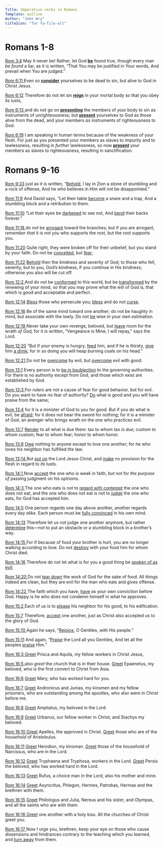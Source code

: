 ```yaml
---
Title: Imperative verbs in Romans
Template: outline
Author: "John Wry"
titleIcon: "far fa-file-alt"
---
```


# Romans 1-8

[Rom 3:4](https://ref.ly/logosres/LLS:1.0.71;ref=bible$2Bnasb95.66.3.4) May it never be! Rather, let God [**be**](https://ref.ly/logosres/LLS:1.0.71;ref=bible$2Bnasb95.66.3.4;pos=res$2FLLS:1.0.71$2F2023-06-12T17:07:41Z$2F5184570) found true, though every man *be found* a liar, as it is written, “That You may be justified in Your words, And prevail when You are judged.”

[Rom 6:11 ](https://ref.ly/logosres/LLS:1.0.71;ref=bible$2Bnasb95.66.6.11)Even so **[consider](https://ref.ly/logosres/LLS:1.0.71;ref=bible$2Bnasb95.66.6.11;pos=res$2FLLS:1.0.71$2F2023-06-12T17:07:41Z$2F5195333)** yourselves to be dead to sin, but alive to God in Christ Jesus.

[Rom 6:12](https://ref.ly/logosres/LLS:1.0.71;ref=bible$2Bnasb95.66.6.12) Therefore do not let sin **[reign](https://ref.ly/logosres/LLS:1.0.71;ref=bible$2Bnasb95.66.6.12;pos=res$2FLLS:1.0.71$2F2023-06-12T17:07:41Z$2F5195442)** in your mortal body so that you obey its lusts,

[Rom 6:13 ](https://ref.ly/logosres/LLS:1.0.71;ref=bible$2Bnasb95.66.6.13)and do not go on **[presenting](https://ref.ly/logosres/LLS:1.0.71;ref=bible$2Bnasb95.66.6.13;pos=res$2FLLS:1.0.71$2F2023-06-12T17:07:41Z$2F5195520)** the members of your body to sin *as* instruments of unrighteousness; but [**present**](https://ref.ly/logosres/LLS:1.0.71;ref=bible$2Bnasb95.66.6.13;pos=res$2FLLS:1.0.71$2F2023-06-12T17:07:41Z$2F5195609) yourselves to God as those alive from the dead, and your members *as* instruments of righteousness to God.

[Rom 6:19](https://ref.ly/logosres/LLS:1.0.71;ref=bible$2Bnasb95.66.6.19) I am speaking in human terms because of the weakness of your flesh. For just as you presented your members as slaves to impurity and to lawlessness, resulting in *further* lawlessness, so now [**present**](https://ref.ly/logosres/LLS:1.0.71;ref=bible$2Bnasb95.66.6.19;pos=res$2FLLS:1.0.71$2F2023-06-12T17:07:41Z$2F5196569) your members as slaves to righteousness, resulting in sanctification.



# Romans 9-16

[Rom 9:33](https://ref.ly/logosres/LLS:1.0.71;ref=bible$2Bnasb95.66.9.33) just as it is written, “[Behold](https://ref.ly/logosres/LLS:1.0.71;ref=bible$2Bnasb95.66.9.33;pos=res$2FLLS:1.0.71$2F2023-06-12T17:07:41Z$2F5210056), I lay in Zion a stone of stumbling and a rock of offense, And he who believes in Him will not be disappointed.”

[Rom 11:9](https://ref.ly/logosres/LLS:1.0.71;ref=bible$2Bnasb95.66.11.9) And David says, “Let their table [become](https://ref.ly/logosres/LLS:1.0.71;ref=bible$2Bnasb95.66.11.9;pos=res$2FLLS:1.0.71$2F2023-06-12T17:07:41Z$2F5213994) a snare and a trap, And a stumbling block and a retribution to them.

[Rom 11:10](https://ref.ly/logosres/LLS:1.0.71;ref=bible$2Bnasb95.66.11.10) “Let their eyes be [darkened](https://ref.ly/logosres/LLS:1.0.71;ref=bible$2Bnasb95.66.11.10;pos=res$2FLLS:1.0.71$2F2023-06-12T17:07:41Z$2F5214101) to see not, And [bend](https://ref.ly/logosres/LLS:1.0.71;ref=bible$2Bnasb95.66.11.10;pos=res$2FLLS:1.0.71$2F2023-06-12T17:07:41Z$2F5214127) their backs forever.”

[Rom 11:18 ](https://ref.ly/logosres/LLS:1.0.71;ref=bible$2Bnasb95.66.11.18)do not be [arrogant](https://ref.ly/logosres/LLS:1.0.71;ref=bible$2Bnasb95.66.11.18;pos=res$2FLLS:1.0.71$2F2023-06-12T17:07:41Z$2F5215113) toward the branches; but if you are arrogant, *remember that* it is not you who supports the root, but the root *supports* you.

[Rom 11:20](https://ref.ly/logosres/LLS:1.0.71;ref=bible$2Bnasb95.66.11.20) Quite right, they were broken off for their unbelief, but you stand by your faith. Do not be [conceited](https://ref.ly/logosres/LLS:1.0.71;ref=bible$2Bnasb95.66.11.20;pos=res$2FLLS:1.0.71$2F2023-06-12T17:07:41Z$2F5215434), but [fear](https://ref.ly/logosres/LLS:1.0.71;ref=bible$2Bnasb95.66.11.20;pos=res$2FLLS:1.0.71$2F2023-06-12T17:07:41Z$2F5215449);

[Rom 11:22](https://ref.ly/logosres/LLS:1.0.71;ref=bible$2Bnasb95.66.11.22) [Behold](https://ref.ly/logosres/LLS:1.0.71;ref=bible$2Bnasb95.66.11.22;pos=res$2FLLS:1.0.71$2F2023-06-12T17:07:41Z$2F5215543) then the kindness and severity of God; to those who fell, severity, but to you, God’s kindness, if you continue in His kindness; otherwise you also will be cut off.

[Rom 12:2 ](https://ref.ly/logosres/LLS:1.0.71;ref=bible$2Bnasb95.66.12.2)And do not be [conformed](https://ref.ly/logosres/LLS:1.0.71;ref=bible$2Bnasb95.66.12.2;pos=res$2FLLS:1.0.71$2F2023-06-12T17:07:41Z$2F5217702) to this world, but be [transformed](https://ref.ly/logosres/LLS:1.0.71;ref=bible$2Bnasb95.66.12.2;pos=res$2FLLS:1.0.71$2F2023-06-12T17:07:41Z$2F5217738) by the renewing of your mind, so that you may prove what the will of God is, that which is good and acceptable and perfect.

[Rom 12:14](https://ref.ly/logosres/LLS:1.0.71;ref=bible$2Bnasb95.66.12.14) [Bless](https://ref.ly/logosres/LLS:1.0.71;ref=bible$2Bnasb95.66.12.14;pos=res$2FLLS:1.0.71$2F2023-06-12T17:07:41Z$2F5219132) those who persecute you; [bless](https://ref.ly/logosres/LLS:1.0.71;ref=bible$2Bnasb95.66.12.14;pos=res$2FLLS:1.0.71$2F2023-06-12T17:07:41Z$2F5219165) and do not [curse](https://ref.ly/logosres/LLS:1.0.71;ref=bible$2Bnasb95.66.12.14;pos=res$2FLLS:1.0.71$2F2023-06-12T17:07:41Z$2F5219182).

[Rom 12:16](https://ref.ly/logosres/LLS:1.0.71;ref=bible$2Bnasb95.66.12.16) Be of the same mind toward one another; do not be haughty in mind, but associate with the lowly. Do not [be](https://ref.ly/logosres/LLS:1.0.71;ref=bible$2Bnasb95.66.12.16;pos=res$2FLLS:1.0.71$2F2023-06-12T17:07:41Z$2F5219375) wise in your own estimation.

[Rom 12:19 ](https://ref.ly/logosres/LLS:1.0.71;ref=bible$2Bnasb95.66.12.19)Never take your own revenge, beloved, but [leave](https://ref.ly/logosres/LLS:1.0.71;ref=bible$2Bnasb95.66.12.19;pos=res$2FLLS:1.0.71$2F2023-06-12T17:07:41Z$2F5219632) room for the wrath *of God,* for it is written, “Vengeance is Mine, I will repay,” says the Lord.

[Rom 12:20](https://ref.ly/logosres/LLS:1.0.71;ref=bible$2Bnasb95.66.12.20) “But if your enemy is hungry, [feed](https://ref.ly/logosres/LLS:1.0.71;ref=bible$2Bnasb95.66.12.20;pos=res$2FLLS:1.0.71$2F2023-06-12T17:07:41Z$2F5219773) him, and if he is thirsty, [give](https://ref.ly/logosres/LLS:1.0.71;ref=bible$2Bnasb95.66.12.20;pos=res$2FLLS:1.0.71$2F2023-06-12T17:07:41Z$2F5219805) him [a drink](https://ref.ly/logosres/LLS:1.0.71;ref=bible$2Bnasb95.66.12.20;pos=res$2FLLS:1.0.71$2F2023-06-12T17:07:41Z$2F5219814); for in so doing you will heap burning coals on his head.”

[Rom 12:21 ](https://ref.ly/logosres/LLS:1.0.71;ref=bible$2Bnasb95.66.12.21)Do not be [overcome](https://ref.ly/logosres/LLS:1.0.71;ref=bible$2Bnasb95.66.12.21;pos=res$2FLLS:1.0.71$2F2023-06-12T17:07:41Z$2F5219896) by evil, but [overcome](https://ref.ly/logosres/LLS:1.0.71;ref=bible$2Bnasb95.66.12.21;pos=res$2FLLS:1.0.71$2F2023-06-12T17:07:41Z$2F5219918) evil with good.

[Rom 13:1](https://ref.ly/logosres/LLS:1.0.71;ref=bible$2Bnasb95.66.13.1) Every person is to [be in bsubjection](https://ref.ly/logosres/LLS:1.0.71;pos=res$2FLLS:1.0.71$2F2023-06-12T17:07:41Z$2F5220007;popup=RO.13.1.XB) to the governing authorities. For there is no authority except from God, and those which exist are established by God.

[Rom 13:3 ](https://ref.ly/logosres/LLS:1.0.71;ref=bible$2Bnasb95.66.13.3)For rulers are not a cause of fear for good behavior, but for evil. Do you want to have no fear of authority? [Do](https://ref.ly/logosres/LLS:1.0.71;ref=bible$2Bnasb95.66.13.3;pos=res$2FLLS:1.0.71$2F2023-06-12T17:07:41Z$2F5220413) what is good and you will have praise from the same;

[Rom 13:4](https://ref.ly/logosres/LLS:1.0.71;ref=bible$2Bnasb95.66.13.4) for it is a minister of God to you for good. But if you do what is evil, be [afraid](https://ref.ly/logosres/LLS:1.0.71;ref=bible$2Bnasb95.66.13.4;pos=res$2FLLS:1.0.71$2F2023-06-12T17:07:41Z$2F5220549); for it does not bear the sword for nothing; for it is a minister of God, an avenger who brings wrath on the one who practices evil.

[Rom 13:7](https://ref.ly/logosres/LLS:1.0.71;ref=bible$2Bnasb95.66.13.7) [Render](https://ref.ly/logosres/LLS:1.0.71;ref=bible$2Bnasb95.66.13.7;pos=res$2FLLS:1.0.71$2F2023-06-12T17:07:41Z$2F5220924) to all what is due them: tax to whom tax *is due;* custom to whom custom; fear to whom fear; honor to whom honor.

[Rom 13:8](https://ref.ly/logosres/LLS:1.0.71;ref=bible$2Bnasb95.66.13.8) [Owe](https://ref.ly/logosres/LLS:1.0.71;ref=bible$2Bnasb95.66.13.8;pos=res$2FLLS:1.0.71$2F2023-06-12T17:07:41Z$2F5221052) nothing to anyone except to love one another; for he who loves his neighbor has fulfilled *the* law.

[Rom 13:14 ](https://ref.ly/logosres/LLS:1.0.71;ref=bible$2Bnasb95.66.13.14)But [put on](https://ref.ly/logosres/LLS:1.0.71;ref=bible$2Bnasb95.66.13.14;pos=res$2FLLS:1.0.71$2F2023-06-12T17:07:41Z$2F5221938) the Lord Jesus Christ, and [make](https://ref.ly/logosres/LLS:1.0.71;ref=bible$2Bnasb95.66.13.14;pos=res$2FLLS:1.0.71$2F2023-06-12T17:07:41Z$2F5221972) no provision for the flesh in regard to *its* lusts.

[Rom 14:1 ](https://ref.ly/logosres/LLS:1.0.71;ref=bible$2Bnasb95.66.14.1)Now [accept](https://ref.ly/logosres/LLS:1.0.71;ref=bible$2Bnasb95.66.14.1;pos=res$2FLLS:1.0.71$2F2023-06-12T17:07:41Z$2F5222077) the one who is weak in faith, *but* not for *the purpose of* passing judgment on his opinions.

[Rom 14:3 ](https://ref.ly/logosres/LLS:1.0.71;ref=bible$2Bnasb95.66.14.3)The one who eats is not to [regard with contempt](https://ref.ly/logosres/LLS:1.0.71;ref=bible$2Bnasb95.66.14.3;pos=res$2FLLS:1.0.71$2F2023-06-12T17:07:41Z$2F5222309) the one who does not eat, and the one who does not eat is not to [judge](https://ref.ly/logosres/LLS:1.0.71;ref=bible$2Bnasb95.66.14.3;pos=res$2FLLS:1.0.71$2F2023-06-12T17:07:41Z$2F5222397) the one who eats, for God has accepted him.

[Rom 14:5](https://ref.ly/logosres/LLS:1.0.71;ref=bible$2Bnasb95.66.14.5) One person regards one day above another, another regards every day *alike.* Each person must be [fully convinced](https://ref.ly/logosres/LLS:1.0.71;ref=bible$2Bnasb95.66.14.5;pos=res$2FLLS:1.0.71$2F2023-06-12T17:07:41Z$2F5222707) in his own mind.

[Rom 14:13](https://ref.ly/logosres/LLS:1.0.71;ref=bible$2Bnasb95.66.14.13) Therefore let us not judge one another anymore, but rather [determine](https://ref.ly/logosres/LLS:1.0.71;ref=bible$2Bnasb95.66.14.13;pos=res$2FLLS:1.0.71$2F2023-06-12T17:07:41Z$2F5223696) this—not to put an obstacle or a stumbling block in a brother’s way.

[Rom 14:15 ](https://ref.ly/logosres/LLS:1.0.71;ref=bible$2Bnasb95.66.14.15)For if because of food your brother is hurt, you are no longer walking according to love. Do not [destroy](https://ref.ly/logosres/LLS:1.0.71;ref=bible$2Bnasb95.66.14.15;pos=res$2FLLS:1.0.71$2F2023-06-12T17:07:41Z$2F5224039) with your food him for whom Christ died.

[Rom 14:16](https://ref.ly/logosres/LLS:1.0.71;ref=bible$2Bnasb95.66.14.16) Therefore do not let what is for you a good thing be [spoken of as evil](https://ref.ly/logosres/LLS:1.0.71;ref=bible$2Bnasb95.66.14.16;pos=res$2FLLS:1.0.71$2F2023-06-12T17:07:41Z$2F5224150);

[Rom 14:20 ](https://ref.ly/logosres/LLS:1.0.71;ref=bible$2Bnasb95.66.14.20)Do not [tear down](https://ref.ly/logosres/LLS:1.0.71;ref=bible$2Bnasb95.66.14.20;pos=res$2FLLS:1.0.71$2F2023-06-12T17:07:41Z$2F5224489) the work of God for the sake of food. All things indeed are clean, but they are evil for the man who eats and gives offense.

[Rom 14:22 ](https://ref.ly/logosres/LLS:1.0.71;ref=bible$2Bnasb95.66.14.22)The faith which you have, [have](https://ref.ly/logosres/LLS:1.0.71;ref=bible$2Bnasb95.66.14.22;pos=res$2FLLS:1.0.71$2F2023-06-12T17:07:41Z$2F5224768) as your own conviction before God. Happy is he who does not condemn himself in what he approves.

[Rom 15:2 ](https://ref.ly/logosres/LLS:1.0.71;ref=bible$2Bnasb95.66.15.2)Each of us is to [please](https://ref.ly/logosres/LLS:1.0.71;ref=bible$2Bnasb95.66.15.2;pos=res$2FLLS:1.0.71$2F2023-06-12T17:07:41Z$2F5225182) his neighbor for his good, to his edification.

[Rom 15:7](https://ref.ly/logosres/LLS:1.0.71;ref=bible$2Bnasb95.66.15.7) Therefore, [accept](https://ref.ly/logosres/LLS:1.0.71;ref=bible$2Bnasb95.66.15.7;pos=res$2FLLS:1.0.71$2F2023-06-12T17:07:41Z$2F5225808) one another, just as Christ also accepted us to the glory of God.

[Rom 15:10 ](https://ref.ly/logosres/LLS:1.0.71;ref=bible$2Bnasb95.66.15.10)Again he says, “[Rejoice](https://ref.ly/logosres/LLS:1.0.71;ref=bible$2Bnasb95.66.15.10;pos=res$2FLLS:1.0.71$2F2023-06-12T17:07:41Z$2F5226227), O Gentiles, with His people.”

[Rom 15:11](https://ref.ly/logosres/LLS:1.0.71;ref=bible$2Bnasb95.66.15.11) And again, “[Praise](https://ref.ly/logosres/LLS:1.0.71;ref=bible$2Bnasb95.66.15.11;pos=res$2FLLS:1.0.71$2F2023-06-12T17:07:41Z$2F5226286) the Lord all you Gentiles, And let all the peoples [praise](https://ref.ly/logosres/LLS:1.0.71;ref=bible$2Bnasb95.66.15.11;pos=res$2FLLS:1.0.71$2F2023-06-12T17:07:41Z$2F5226345) Him.”

[Rom 16:3 ](https://ref.ly/logosres/LLS:1.0.71;ref=bible$2Bnasb95.66.16.3)[Greet](https://ref.ly/logosres/LLS:1.0.71;ref=bible$2Bnasb95.66.16.3;pos=res$2FLLS:1.0.71$2F2023-06-12T17:07:41Z$2F5229644) Prisca and Aquila, my fellow workers in Christ Jesus,

[Rom 16:5 ](https://ref.ly/logosres/LLS:1.0.71;ref=bible$2Bnasb95.66.16.5)also *greet* the church that is in their house. [Greet](https://ref.ly/logosres/LLS:1.0.71;ref=bible$2Bnasb95.66.16.5;pos=res$2FLLS:1.0.71$2F2023-06-12T17:07:41Z$2F5229884) Epaenetus, my beloved, who is the first convert to Christ from Asia.

[Rom 16:6](https://ref.ly/logosres/LLS:1.0.71;ref=bible$2Bnasb95.66.16.6) [Greet](https://ref.ly/logosres/LLS:1.0.71;ref=bible$2Bnasb95.66.16.6;pos=res$2FLLS:1.0.71$2F2023-06-12T17:07:41Z$2F5229968) Mary, who has worked hard for you.

[Rom 16:7](https://ref.ly/logosres/LLS:1.0.71;ref=bible$2Bnasb95.66.16.7) [Greet](https://ref.ly/logosres/LLS:1.0.71;ref=bible$2Bnasb95.66.16.7;pos=res$2FLLS:1.0.71$2F2023-06-12T17:07:41Z$2F5230013) Andronicus and Junias, my kinsmen and my fellow prisoners, who are outstanding among the apostles, who also were in Christ before me.

[Rom 16:8](https://ref.ly/logosres/LLS:1.0.71;ref=bible$2Bnasb95.66.16.8) [Greet](https://ref.ly/logosres/LLS:1.0.71;ref=bible$2Bnasb95.66.16.8;pos=res$2FLLS:1.0.71$2F2023-06-12T17:07:41Z$2F5230167) Ampliatus, my beloved in the Lord.

[Rom 16:9](https://ref.ly/logosres/LLS:1.0.71;ref=bible$2Bnasb95.66.16.9) [Greet](https://ref.ly/logosres/LLS:1.0.71;ref=bible$2Bnasb95.66.16.9;pos=res$2FLLS:1.0.71$2F2023-06-12T17:07:41Z$2F5230212) Urbanus, our fellow worker in Christ, and Stachys my beloved.

[Rom 16:10 ](https://ref.ly/logosres/LLS:1.0.71;ref=bible$2Bnasb95.66.16.10)[Greet](https://ref.ly/logosres/LLS:1.0.71;ref=bible$2Bnasb95.66.16.10;pos=res$2FLLS:1.0.71$2F2023-06-12T17:07:41Z$2F5230287) Apelles, the approved in Christ. [Greet](https://ref.ly/logosres/LLS:1.0.71;ref=bible$2Bnasb95.66.16.10;pos=res$2FLLS:1.0.71$2F2023-06-12T17:07:41Z$2F5230328) those who are of the *household* of Aristobulus.

[Rom 16:11](https://ref.ly/logosres/LLS:1.0.71;ref=bible$2Bnasb95.66.16.11) [Greet](https://ref.ly/logosres/LLS:1.0.71;ref=bible$2Bnasb95.66.16.11;pos=res$2FLLS:1.0.71$2F2023-06-12T17:07:41Z$2F5230386) Herodion, my kinsman. [Greet](https://ref.ly/logosres/LLS:1.0.71;ref=bible$2Bnasb95.66.16.11;pos=res$2FLLS:1.0.71$2F2023-06-12T17:07:41Z$2F5230416) those of the *household* of Narcissus, who are in the Lord.

[Rom 16:12](https://ref.ly/logosres/LLS:1.0.71;ref=bible$2Bnasb95.66.16.12) [Greet](https://ref.ly/logosres/LLS:1.0.71;ref=bible$2Bnasb95.66.16.12;pos=res$2FLLS:1.0.71$2F2023-06-12T17:07:41Z$2F5230485) Tryphaena and Tryphosa, workers in the Lord. [Greet](https://ref.ly/logosres/LLS:1.0.71;ref=bible$2Bnasb95.66.16.12;pos=res$2FLLS:1.0.71$2F2023-06-12T17:07:41Z$2F5230536) Persis the beloved, who has worked hard in the Lord.

[Rom 16:13](https://ref.ly/logosres/LLS:1.0.71;ref=bible$2Bnasb95.66.16.13) [Greet](https://ref.ly/logosres/LLS:1.0.71;ref=bible$2Bnasb95.66.16.13;pos=res$2FLLS:1.0.71$2F2023-06-12T17:07:41Z$2F5230600) Rufus, a choice man in the Lord, also his mother and mine.

[Rom 16:14](https://ref.ly/logosres/LLS:1.0.71;ref=bible$2Bnasb95.66.16.14) [Greet](https://ref.ly/logosres/LLS:1.0.71;ref=bible$2Bnasb95.66.16.14;pos=res$2FLLS:1.0.71$2F2023-06-12T17:07:41Z$2F5230672) Asyncritus, Phlegon, Hermes, Patrobas, Hermas and the brethren with them.

[Rom 16:15](https://ref.ly/logosres/LLS:1.0.71;ref=bible$2Bnasb95.66.16.15) [Greet](https://ref.ly/logosres/LLS:1.0.71;ref=bible$2Bnasb95.66.16.15;pos=res$2FLLS:1.0.71$2F2023-06-12T17:07:41Z$2F5230757) Philologus and Julia, Nereus and his sister, and Olympas, and all the saints who are with them.

[Rom 16:16 ](https://ref.ly/logosres/LLS:1.0.71;ref=bible$2Bnasb95.66.16.16)[Greet](https://ref.ly/logosres/LLS:1.0.71;ref=bible$2Bnasb95.66.16.16;pos=res$2FLLS:1.0.71$2F2023-06-12T17:07:41Z$2F5230870) one another with a holy kiss. All the churches of Christ greet you.

[Rom 16:17 ](https://ref.ly/logosres/LLS:1.0.71;ref=bible$2Bnasb95.66.16.17)Now I urge you, brethren, keep your eye on those who cause dissensions and hindrances contrary to the teaching which you learned, and [turn away](https://ref.ly/logosres/LLS:1.0.71;ref=bible$2Bnasb95.66.16.17;pos=res$2FLLS:1.0.71$2F2023-06-12T17:07:41Z$2F5231090) from them.